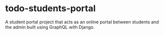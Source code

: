 # todo-students-portal
A student portal project that acts as an online portal between students and the admin built using GraphQL with Django.
